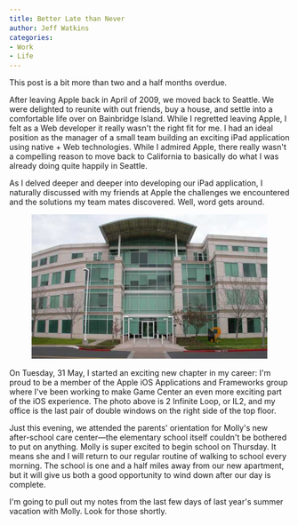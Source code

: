 ```yaml
---
title: Better Late than Never
author: Jeff Watkins
categories:
- Work
- Life
---
```


This post is a bit more than two and a half months overdue.

After leaving Apple back in April of 2009, we moved back to Seattle. We were delighted to reunite with out friends, buy a house, and settle into a comfortable life over on Bainbridge Island. While I regretted leaving Apple, I felt as a Web developer it really wasn't the right fit for me. I had an ideal position as the manager of a small team building an exciting iPad application using native + Web technologies. While I admired Apple, there really wasn't a compelling reason to move back to California to basically do what I was already doing quite happily in Seattle.

As I delved deeper and deeper into developing our iPad application, I naturally discussed with my friends at Apple the challenges we encountered and the solutions my team mates discovered. Well, word gets around.

<figure><img class="photo" src="/assets/2011/apple-campus-IL2.jpg"></figure>

On Tuesday, 31 May, I started an exciting new chapter in my career: I'm proud to be a member of the Apple iOS Applications and Frameworks group where I've been working to make Game Center an even more exciting part of the iOS experience. The photo above is 2 Infinite Loop, or IL2, and my office is the last pair of double windows on the right side of the top floor.

Just this evening, we attended the parents' orientation for Molly's new after-school care center—the elementary school itself couldn't be bothered to put on anything. Molly is super excited to begin school on Thursday. It means she and I will return to our regular routine of walking to school every morning. The school is one and a half miles away from our new apartment, but it will give us both a good opportunity to wind down after our day is complete.

I'm going to pull out my notes from the last few days of last year's summer vacation with Molly. Look for those shortly.